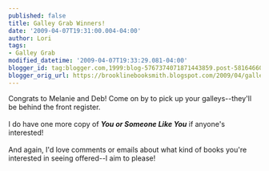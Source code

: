 ```yaml
---
published: false
title: Galley Grab Winners!
date: '2009-04-07T19:31:00.004-04:00'
author: Lori
tags:
- Galley Grab
modified_datetime: '2009-04-07T19:33:29.081-04:00'
blogger_id: tag:blogger.com,1999:blog-5767374071871443859.post-5816466076335326555
blogger_orig_url: https://brooklinebooksmith.blogspot.com/2009/04/galley-grab-winners.html
---
```


Congrats to Melanie and Deb! Come on by to pick up your galleys--they'll be behind the front register.<br /><br />I do have one more copy of <strong><em>You or Someone Like You</em></strong> if anyone's interested!<br /><br />And again, I'd love comments or emails about what kind of books you're interested in seeing offered--I aim to please!